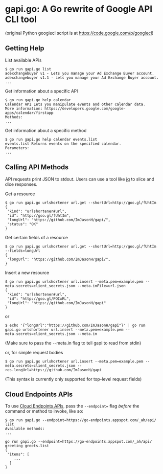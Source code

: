 gapi.go: A Go rewrite of Google API CLI tool
================================================
(original Python googlecl script is at https://code.google.com/p/googlecl)

Getting Help
------------

List available APIs
```
$ go run gapi.go list
adexchangebuyer v1 - Lets you manage your Ad Exchange Buyer account.
adexchangebuyer v1.1 - Lets you manage your Ad Exchange Buyer account.
...
```

Get information about a specific API
```
$ go run gapi.go help calendar
Calendar API Lets you manipulate events and other calendar data.
More information: https://developers.google.com/google-apps/calendar/firstapp
Methods:
...
```

Get information about a specific method
```
$ go run gapi.go help calendar events.list
events.list Returns events on the specified calendar.
Parameters:
...
```

Calling API Methods
-------------------

API requests print JSON to stdout. Users can use a tool like [jq][1] to slice and dice responses.

Get a resource
```
$ go run gapi.go urlshortener url.get --shortUrl=http://goo.gl/fUhtIm
{
 "kind": "urlshortener#url",
 "id": "http://goo.gl/fUhtIm",
 "longUrl": "https://github.com/ImJasonH/gapi/",
 "status": "OK"
}
```

Get certain fields of a resource
```
$ go run gapi.go urlshortener url.get --shortUrl=http://goo.gl/fUhtIm --fields=longUrl
{
 "longUrl": "https://github.com/ImJasonH/gapi/",
}
```

Insert a new resource
```
$ go run gapi.go urlshortener url.insert --meta.pem=example.pem --meta.secrets=client_secrets.json --meta.inFile=url.json
{
 "kind": "urlshortener#url",
 "id": "http://goo.gl/POIxRL",
 "longUrl": "https://github.com/ImJasonH/gapi"
}
```
or
```
$ echo '{"longUrl":"https://github.com/ImJasonH/gapi"}' | go run gapi.go urlshortener url.insert --meta.pem=example.pem --meta.secrets=client_secrets.json --meta.in
```
(Make sure to pass the --meta.in flag to tell gapi to read from stdin)

or, for simple request bodies
```
$ go run gapi.go urlshortener url.insert --meta.pem=example.pem --meta.secrets=client_secrets.json --res.longUrl=https://github.com/ImJasonH/gapi
```
(This syntax is currently only supported for top-level request fields)

Cloud Endpoints APIs
--------------------

To use [Cloud Endpoints APIs][2], pass the `--endpoint=` flag _before_ the command or method to invoke, like so:

```
$ go run gapi.go --endpoint=https://go-endpoints.appspot.com/_ah/api/ list
Available methods:
...
```

```
go run gapi.go --endpoint=https://go-endpoints.appspot.com/_ah/api/ greeting greets.list
{
 "items": [
    ...
  ]
}
```

[1]: http://stedolan.github.io/jq/
[2]: https://developers.google.com/appengine/docs/java/endpoints/
